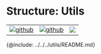 # Structure: Utils

| | | |
|-|-|-|
[![github](https://img.shields.io/badge/github-source-blue.svg)](https://github.com/iotaledger/stronghold.rs/tree/dev/utils) | [![github](https://img.shields.io/badge/rust-docs-green.svg)](https://docs.rs/stronghold-utils)| [![](https://img.shields.io/crates/v/stronghold-utils.svg)](https://crates.io/crates/stronghold-utils)

{@include: ../../../utils/README.md}